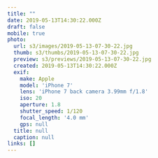 ```yaml
---
title: ""
date: 2019-05-13T14:30:22.000Z
draft: false
mobile: true
photo:
  url: s3/images/2019-05-13-07-30-22.jpg
  thumb: s3/thumbs/2019-05-13-07-30-22.jpg
  preview: s3/previews/2019-05-13-07-30-22.jpg
  created: 2019-05-13T14:30:22.000Z
  exif:
    make: Apple
    model: 'iPhone 7'
    lens: 'iPhone 7 back camera 3.99mm f/1.8'
    iso: 20
    aperture: 1.8
    shutter_speed: 1/120
    focal_length: '4.0 mm'
    gps: null
  title: null
  caption: null
links: []
---
```


